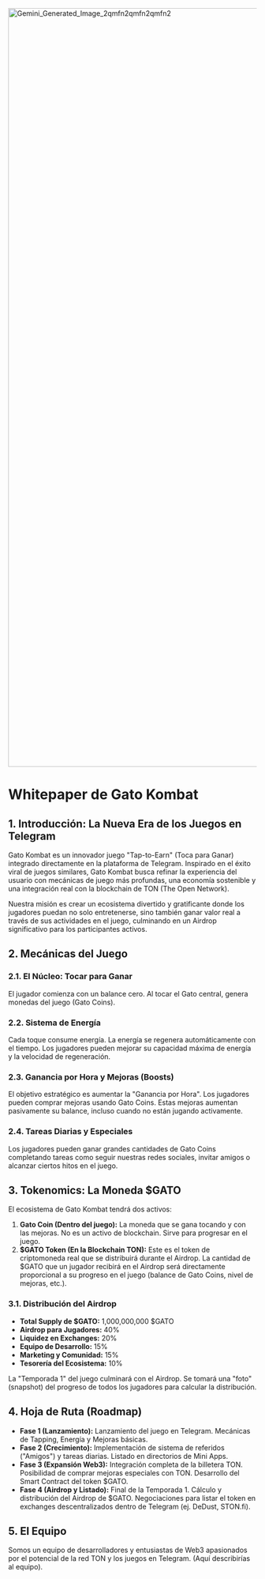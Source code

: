 <img width="2816" height="1536" alt="Gemini_Generated_Image_2qmfn2qmfn2qmfn2" src="https://github.com/user-attachments/assets/f8bbec0a-3313-42e1-8fab-1f3866e83ddf" />

# Whitepaper de Gato Kombat

## 1. Introducción: La Nueva Era de los Juegos en Telegram

Gato Kombat es un innovador juego "Tap-to-Earn" (Toca para Ganar) integrado directamente en la plataforma de Telegram. Inspirado en el éxito viral de juegos similares, Gato Kombat busca refinar la experiencia del usuario con mecánicas de juego más profundas, una economía sostenible y una integración real con la blockchain de TON (The Open Network).

Nuestra misión es crear un ecosistema divertido y gratificante donde los jugadores puedan no solo entretenerse, sino también ganar valor real a través de sus actividades en el juego, culminando en un Airdrop significativo para los participantes activos.

## 2. Mecánicas del Juego

### 2.1. El Núcleo: Tocar para Ganar
El jugador comienza con un balance cero. Al tocar el Gato central, genera monedas del juego (Gato Coins).

### 2.2. Sistema de Energía
Cada toque consume energía. La energía se regenera automáticamente con el tiempo. Los jugadores pueden mejorar su capacidad máxima de energía y la velocidad de regeneración.

### 2.3. Ganancia por Hora y Mejoras (Boosts)
El objetivo estratégico es aumentar la "Ganancia por Hora". Los jugadores pueden comprar mejoras usando Gato Coins. Estas mejoras aumentan pasivamente su balance, incluso cuando no están jugando activamente.

### 2.4. Tareas Diarias y Especiales
Los jugadores pueden ganar grandes cantidades de Gato Coins completando tareas como seguir nuestras redes sociales, invitar amigos o alcanzar ciertos hitos en el juego.

## 3. Tokenomics: La Moneda $GATO

El ecosistema de Gato Kombat tendrá dos activos:

1.  **Gato Coin (Dentro del juego):** La moneda que se gana tocando y con las mejoras. No es un activo de blockchain. Sirve para progresar en el juego.
2.  **$GATO Token (En la Blockchain TON):** Este es el token de criptomoneda real que se distribuirá durante el Airdrop. La cantidad de $GATO que un jugador recibirá en el Airdrop será directamente proporcional a su progreso en el juego (balance de Gato Coins, nivel de mejoras, etc.).

### 3.1. Distribución del Airdrop
- **Total Supply de $GATO:** 1,000,000,000 $GATO
- **Airdrop para Jugadores:** 40%
- **Liquidez en Exchanges:** 20%
- **Equipo de Desarrollo:** 15%
- **Marketing y Comunidad:** 15%
- **Tesorería del Ecosistema:** 10%

La "Temporada 1" del juego culminará con el Airdrop. Se tomará una "foto" (snapshot) del progreso de todos los jugadores para calcular la distribución.

## 4. Hoja de Ruta (Roadmap)

- **Fase 1 (Lanzamiento):** Lanzamiento del juego en Telegram. Mecánicas de Tapping, Energía y Mejoras básicas.
- **Fase 2 (Crecimiento):** Implementación de sistema de referidos ("Amigos") y tareas diarias. Listado en directorios de Mini Apps.
- **Fase 3 (Expansión Web3):** Integración completa de la billetera TON. Posibilidad de comprar mejoras especiales con TON. Desarrollo del Smart Contract del token $GATO.
- **Fase 4 (Airdrop y Listado):** Final de la Temporada 1. Cálculo y distribución del Airdrop de $GATO. Negociaciones para listar el token en exchanges descentralizados dentro de Telegram (ej. DeDust, STON.fi).

## 5. El Equipo


Somos un equipo de desarrolladores y entusiastas de Web3 apasionados por el potencial de la red TON y los juegos en Telegram. (Aquí describirías al equipo).
